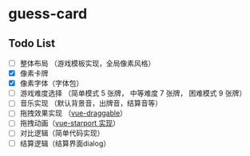 # guess-card

## Todo List

- [ ] 整体布局 （游戏模板实现，全局像素风格）
- [x] 像素卡牌
- [x] 像素字体（字体包）
- [ ] 游戏难度选择 （简单模式 5 张牌， 中等难度 7 张牌， 困难模式 9 张牌）
- [ ] 音乐实现 （默认背景音，出牌音，结算音等）
- [ ] 拖拽效果实现 （[vue-draggable](https://github.com/SortableJS/Vue.Draggable)）
- [ ] 拖拽动画（[vue-starport 实现](https://github.com/antfu/vue-starport)）
- [ ] 对比逻辑（简单代码实现）
- [ ] 结算逻辑（结算界面dialog）
